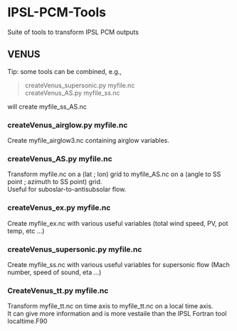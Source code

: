 # IPSL-PCM-Tools
Suite of tools to transform IPSL PCM outputs


## VENUS  

Tip: some tools can be combined, e.g.,  
  > createVenus_supersonic.py myfile.nc  
  > createVenus_AS.py myfile_ss.nc

will create myfile_ss_AS.nc  

### createVenus_airglow.py myfile.nc
Create myfile_airglow3.nc containing airglow variables.

### createVenus_AS.py myfile.nc  
Transform myfile.nc on a (lat ; lon) grid to myfile_AS.nc on a (angle to SS point ; azimuth to SS point) grid.  
Useful for suboslar-to-antisubsolar flow. 

### createVenus_ex.py myfile.nc  
Create myfile_ex.nc with various useful variables (total wind speed, PV, pot temp, etc ...)  

### createVenus_supersonic.py  myfile.nc  
Create myfile_ss.nc with various useful variables for supersonic flow (Mach number, speed of sound, eta ...)  
   
### CreateVenus_tt.py myfile.nc  
Transform myfile_tt.nc on time axis to myfile_tt.nc on a local time axis.  
It can give more information and is more vestaile than the IPSL Fortran tool localtime.F90  
  
  


